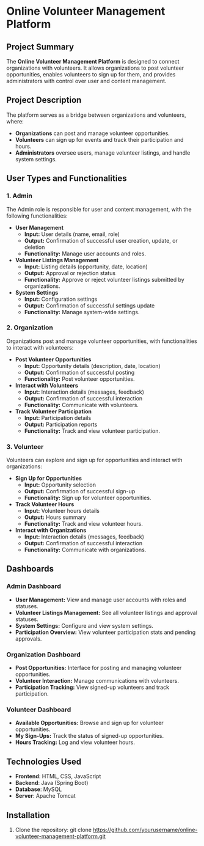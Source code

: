# Online Volunteer Management Platform


## Project Summary
The **Online Volunteer Management Platform** is designed to connect organizations with volunteers. It allows organizations to post volunteer opportunities, enables volunteers to sign up for them, and provides administrators with control over user and content management.

## Project Description
The platform serves as a bridge between organizations and volunteers, where:
- **Organizations** can post and manage volunteer opportunities.
- **Volunteers** can sign up for events and track their participation and hours.
- **Administrators** oversee users, manage volunteer listings, and handle system settings.


## User Types and Functionalities

### 1. Admin
The Admin role is responsible for user and content management, with the following functionalities:
- **User Management**
  - **Input:** User details (name, email, role)
  - **Output:** Confirmation of successful user creation, update, or deletion
  - **Functionality:** Manage user accounts and roles.
- **Volunteer Listings Management**
  - **Input:** Listing details (opportunity, date, location)
  - **Output:** Approval or rejection status
  - **Functionality:** Approve or reject volunteer listings submitted by organizations.
- **System Settings**
  - **Input:** Configuration settings
  - **Output:** Confirmation of successful settings update
  - **Functionality:** Manage system-wide settings.

### 2. Organization
Organizations post and manage volunteer opportunities, with functionalities to interact with volunteers:
- **Post Volunteer Opportunities**
  - **Input:** Opportunity details (description, date, location)
  - **Output:** Confirmation of successful posting
  - **Functionality:** Post volunteer opportunities.
- **Interact with Volunteers**
  - **Input:** Interaction details (messages, feedback)
  - **Output:** Confirmation of successful interaction
  - **Functionality:** Communicate with volunteers.
- **Track Volunteer Participation**
  - **Input:** Participation details
  - **Output:** Participation reports
  - **Functionality:** Track and view volunteer participation.

### 3. Volunteer
Volunteers can explore and sign up for opportunities and interact with organizations:
- **Sign Up for Opportunities**
  - **Input:** Opportunity selection
  - **Output:** Confirmation of successful sign-up
  - **Functionality:** Sign up for volunteer opportunities.
- **Track Volunteer Hours**
  - **Input:** Volunteer hours details
  - **Output:** Hours summary
  - **Functionality:** Track and view volunteer hours.
- **Interact with Organizations**
  - **Input:** Interaction details (messages, feedback)
  - **Output:** Confirmation of successful interaction
  - **Functionality:** Communicate with organizations.

## Dashboards

### Admin Dashboard
- **User Management:** View and manage user accounts with roles and statuses.
- **Volunteer Listings Management:** See all volunteer listings and approval statuses.
- **System Settings:** Configure and view system settings.
- **Participation Overview:** View volunteer participation stats and pending approvals.

### Organization Dashboard
- **Post Opportunities:** Interface for posting and managing volunteer opportunities.
- **Volunteer Interaction:** Manage communications with volunteers.
- **Participation Tracking:** View signed-up volunteers and track participation.

### Volunteer Dashboard
- **Available Opportunities:** Browse and sign up for volunteer opportunities.
- **My Sign-Ups:** Track the status of signed-up opportunities.
- **Hours Tracking:** Log and view volunteer hours.

## Technologies Used
- **Frontend**: HTML, CSS, JavaScript
- **Backend**: Java (Spring Boot)
- **Database**: MySQL
- **Server**: Apache Tomcat

## Installation
1. Clone the repository:
   git clone https://github.com/yourusername/online-volunteer-management-platform.git


